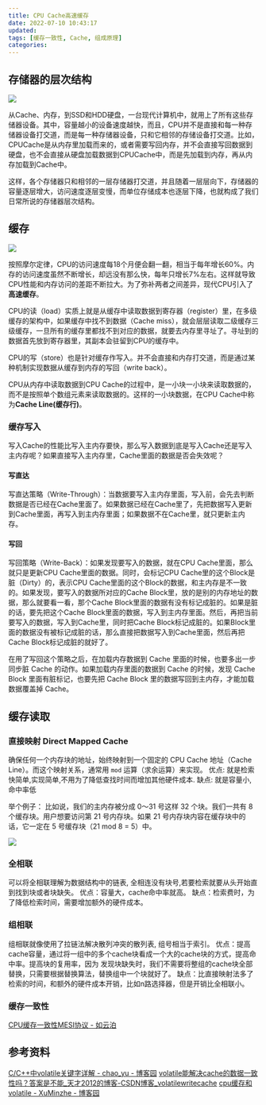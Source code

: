 ```yaml
---
title: CPU Cache高速缓存
date: 2022-07-10 10:43:17
updated:
tags: [缓存一致性, Cache, 组成原理]
categories:
---
```


## 存储器的层次结构

![](https://picbed-1311007548.cos.ap-shanghai.myqcloud.com/markdown_picbed/img/202205081652018.png)


从Cache、内存，到SSD和HDD硬盘，一台现代计算机中，就用上了所有这些存储器设备。其中，容量越小的设备速度越快，而且，CPU并不是直接和每一种存储器设备打交道，而是每一种存储器设备，只和它相邻的存储设备打交道。比如，CPUCache是从内存里加载而来的，或者需要写回内存，并不会直接写回数据到硬盘，也不会直接从硬盘加载数据到CPUCache中，而是先加载到内存，再从内存加载到Cache中。

这样，各个存储器只和相邻的一层存储器打交道，并且随着一层层向下，存储器的容量逐层增大，访问速度逐层变慢，而单位存储成本也逐层下降，也就构成了我们日常所说的存储器层次结构。

## 缓存
![](https://picbed-1311007548.cos.ap-shanghai.myqcloud.com/markdown_picbed/img/20220708092012.png)

按照摩尔定律，CPU的访问速度每18个月便会翻一翻，相当于每年增长60%。内存的访问速度虽然不断增长，却远没有那么快，每年只增长7%左右。这样就导致CPU性能和内存访问的差距不断拉大。为了弥补两者之间差异，现代CPU引入了**高速缓存**。

CPU的读（load）实质上就是从缓存中读取数据到寄存器（register）里，在多级缓存的架构中，如果缓存中找不到数据（Cache miss），就会层层读取二级缓存三级缓存，一旦所有的缓存里都找不到对应的数据，就要去内存里寻址了。寻址到的数据首先放到寄存器里，其副本会驻留到CPU的缓存中。

CPU的写（store）也是针对缓存作写入。并不会直接和内存打交道，而是通过某种机制实现数据从缓存到内存的写回（write back）。

CPU从内存中读取数据到CPU Cache的过程中，是一小块一小块来读取数据的，而不是按照单个数组元素来读取数据的。这样的一小块数据，在CPU Cache中称为**Cache Line(缓存行)**。

### 缓存写入

写入Cache的性能比写入主内存要快，那么写入数据到底是写入Cache还是写入主内存呢？如果直接写入主内存里，Cache里面的数据是否会失效呢？
#### 写直达
写直达策略（Write-Through）：当数据要写入主内存里面，写入前，会先去判断数据是否已经在Cache里面了。如果数据已经在Cache里了，先把数据写入更新到Cache里面，再写入到主内存里面；如果数据不在Cache里，就只更新主内存。

#### 写回
写回策略（Write-Back）：如果发现要写入的数据，就在CPU Cache里面，那么就只是更新CPU Cache里面的数据。同时，会标记CPU Cache里的这个Block是脏（Dirty）的，表示CPU Cache里面的这个Block的数据，和主内存是不一致的。如果发现，要写入的数据所对应的Cache Block里，放的是别的内存地址的数据，那么就要看一看，那个Cache Block里面的数据有没有标记成脏的。如果是脏的话，要先把这个Cache Block里面的数据，写入到主内存里面。然后，再把当前要写入的数据，写入到Cache里，同时把Cache Block标记成脏的。如果Block里面的数据没有被标记成脏的话，那么直接把数据写入到Cache里面，然后再把Cache Block标记成脏的就好了。

在用了写回这个策略之后，在加载内存数据到 Cache 里面的时候，也要多出一步同步脏 Cache 的动作。如果加载内存里面的数据到 Cache 的时候，发现 Cache Block 里面有脏标记，也要先把 Cache Block 里的数据写回到主内存，才能加载数据覆盖掉 Cache。

## 缓存读取
### 直接映射 Direct Mapped Cache
确保任何一个内存块的地址，始终映射到一个固定的 CPU Cache 地址（Cache Line）。而这个映射关系，通常用 `mod` 运算（求余运算）来实现。
优点: 就是检索快简单,实现简单,不用为了降低查找时间而增加其他硬件成本.
缺点: 就是容量小,命中率低

举个例子：
比如说，我们的主内存被分成 0～31 号这样 32 个块。我们一共有 8 个缓存块。用户想要访问第 21 号内存块。如果 21 号内存块内容在缓存块中的话，它一定在 5 号缓存块（21 mod 8 = 5）中。

![](https://picbed-1311007548.cos.ap-shanghai.myqcloud.com/markdown_picbed/img/202207101027188.png)

### 全相联
可以将全相联理解为数据结构中的链表, 全相连没有块号,若要检索就要从头开始直到找到块或者块缺失。
优点：容量大，cache命中率就高。
缺点：检索费时，为了降低检索时间，需要增加额外的硬件成本。

### 组相联
组相联就像使用了拉链法解决散列冲突的散列表, 组号相当于索引。
优点：提高cache容量，通过将一组中的多个cache块看成一个大的cache块的方式，提高命中率。提高块的复用率，因为	 发现块缺失时，我们不需要将整组的cache块全部替换，只需要根据替换算法，替换组中一个块就好了。
缺点：比直接映射法多了检索的时间，和额外的硬件成本开销，比如n路选择器，但是开销比全相联小。
### 缓存一致性
[CPU缓存一致性MESI协议 - 如云泊](https://dunky-z.github.io/2022/05/29/CPU%E7%BC%93%E5%AD%98%E4%B8%80%E8%87%B4%E6%80%A7MESI%E5%8D%8F%E8%AE%AE/)

## 参考资料
[C/C++中volatile关键字详解 - chao_yu - 博客园](https://www.cnblogs.com/yc_sunniwell/archive/2010/07/14/1777432.html)
[volatile能解决cache的数据一致性吗？答案是不能_天才2012的博客-CSDN博客_volatilewritecache](https://blog.csdn.net/gzzaigcnforever/article/details/41806033)
[cpu缓存和volatile - XuMinzhe - 博客园](https://www.cnblogs.com/xmzJava/p/11417943.html)